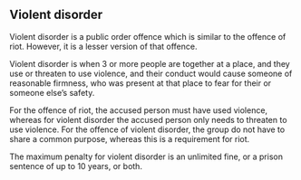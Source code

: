 ##  Violent disorder

Violent disorder is a public order offence which is similar to the offence of
riot. However, it is a lesser version of that offence.

Violent disorder is when 3 or more people are together at a place, and they
use or threaten to use violence, and their conduct would cause someone of
reasonable firmness, who was present at that place to fear for their or
someone else’s safety.

For the offence of riot, the accused person must have used violence, whereas
for violent disorder the accused person only needs to threaten to use
violence. For the offence of violent disorder, the group do not have to share
a common purpose, whereas this is a requirement for riot.

The maximum penalty for violent disorder is an unlimited fine, or a prison
sentence of up to 10 years, or both.
